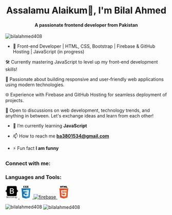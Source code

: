 <h1 align="center">Assalamu Alaikum👋, I'm Bilal Ahmed</h1>
<h4 align="center">A passionate frontend developer from Pakistan</h4>

<p align="left"> <img height="800px" weight="800px" src="https://img.freepik.com/free-vector/developers-computer-smartphone-working-single-page-app-tiny-people-single-page-application-spa-web-page-web-development-trend-concept-bright-vibrant-violet-isolated-illustration_335657-984.jpg?size=626&ext=jpg&ga=GA1.1.592598397.1709753105&semt=ais" alt="bilalahmed408" /> </p>

- 👋 Front-end Developer | HTML, CSS, Bootstrap | Firebase & GitHub Hosting | JavaScript (in progress)

🛠️ Currently mastering JavaScript to level up my front-end development skills!

🚀 Passionate about building responsive and user-friendly web applications using modern technologies.

🌐 Experience with Firebase and GitHub Hosting for seamless deployment of projects.

💬 Open to discussions on web development, technology trends, and anything in between. Let's exchange ideas and learn from each other!

- 🌱 I’m currently learning **JavaScript**

- 📫 How to reach me **ba3801534@gmail.com**

- ⚡ Fun fact **I am funny**

<h3 align="left">Connect with me:</h3>
<p align="left">
</p>

<h3 align="left">Languages and Tools:</h3>
<p align="left"> <a href="https://getbootstrap.com" target="_blank" rel="noreferrer"> <img src="https://raw.githubusercontent.com/devicons/devicon/master/icons/bootstrap/bootstrap-plain-wordmark.svg" alt="bootstrap" width="40" height="40"/> </a> <a href="https://www.w3schools.com/css/" target="_blank" rel="noreferrer"> <img src="https://raw.githubusercontent.com/devicons/devicon/master/icons/css3/css3-original-wordmark.svg" alt="css3" width="40" height="40"/> </a> <a href="https://firebase.google.com/" target="_blank" rel="noreferrer"> <img src="https://www.vectorlogo.zone/logos/firebase/firebase-icon.svg" alt="firebase" width="40" height="40"/> </a> <a href="https://www.w3.org/html/" target="_blank" rel="noreferrer"> <img src="https://raw.githubusercontent.com/devicons/devicon/master/icons/html5/html5-original-wordmark.svg" alt="html5" width="40" height="40"/> </a> </p>

<p><img align="left" src="https://github-readme-stats.vercel.app/api/top-langs?username=bilalahmed408&show_icons=true&locale=en&layout=compact" alt="bilalahmed408" /></p>

<p>&nbsp;<img align="center" src="https://github-readme-stats.vercel.app/api?username=bilalahmed408&show_icons=true&locale=en" alt="bilalahmed408" /></p>
